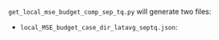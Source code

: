 `get_local_mse_budget_comp_sep_tq.py` will generate two files:

- `local_MSE_budget_case_dir_latavg_septq.json`: 
